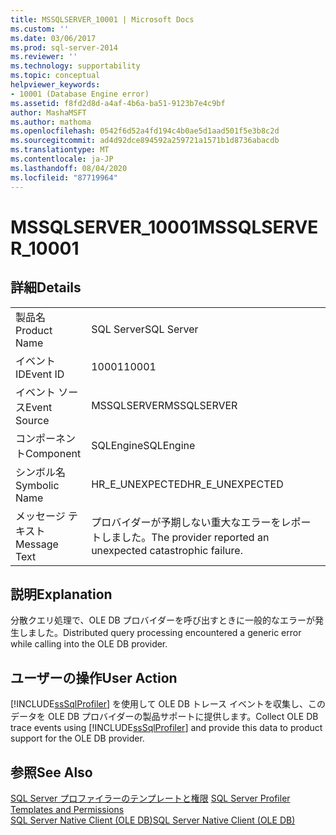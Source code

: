 ```yaml
---
title: MSSQLSERVER_10001 | Microsoft Docs
ms.custom: ''
ms.date: 03/06/2017
ms.prod: sql-server-2014
ms.reviewer: ''
ms.technology: supportability
ms.topic: conceptual
helpviewer_keywords:
- 10001 (Database Engine error)
ms.assetid: f8fd2d8d-a4af-4b6a-ba51-9123b7e4c9bf
author: MashaMSFT
ms.author: mathoma
ms.openlocfilehash: 0542f6d52a4fd194c4b0ae5d1aad501f5e3b8c2d
ms.sourcegitcommit: ad4d92dce894592a259721a1571b1d8736abacdb
ms.translationtype: MT
ms.contentlocale: ja-JP
ms.lasthandoff: 08/04/2020
ms.locfileid: "87719964"
---
```

# <a name="mssqlserver_10001"></a><span data-ttu-id="bc847-102">MSSQLSERVER_10001</span><span class="sxs-lookup"><span data-stu-id="bc847-102">MSSQLSERVER_10001</span></span>
    
## <a name="details"></a><span data-ttu-id="bc847-103">詳細</span><span class="sxs-lookup"><span data-stu-id="bc847-103">Details</span></span>  
  
|||  
|-|-|  
|<span data-ttu-id="bc847-104">製品名</span><span class="sxs-lookup"><span data-stu-id="bc847-104">Product Name</span></span>|<span data-ttu-id="bc847-105">SQL Server</span><span class="sxs-lookup"><span data-stu-id="bc847-105">SQL Server</span></span>|  
|<span data-ttu-id="bc847-106">イベント ID</span><span class="sxs-lookup"><span data-stu-id="bc847-106">Event ID</span></span>|<span data-ttu-id="bc847-107">10001</span><span class="sxs-lookup"><span data-stu-id="bc847-107">10001</span></span>|  
|<span data-ttu-id="bc847-108">イベント ソース</span><span class="sxs-lookup"><span data-stu-id="bc847-108">Event Source</span></span>|<span data-ttu-id="bc847-109">MSSQLSERVER</span><span class="sxs-lookup"><span data-stu-id="bc847-109">MSSQLSERVER</span></span>|  
|<span data-ttu-id="bc847-110">コンポーネント</span><span class="sxs-lookup"><span data-stu-id="bc847-110">Component</span></span>|<span data-ttu-id="bc847-111">SQLEngine</span><span class="sxs-lookup"><span data-stu-id="bc847-111">SQLEngine</span></span>|  
|<span data-ttu-id="bc847-112">シンボル名</span><span class="sxs-lookup"><span data-stu-id="bc847-112">Symbolic Name</span></span>|<span data-ttu-id="bc847-113">HR_E_UNEXPECTED</span><span class="sxs-lookup"><span data-stu-id="bc847-113">HR_E_UNEXPECTED</span></span>|  
|<span data-ttu-id="bc847-114">メッセージ テキスト</span><span class="sxs-lookup"><span data-stu-id="bc847-114">Message Text</span></span>|<span data-ttu-id="bc847-115">プロバイダーが予期しない重大なエラーをレポートしました。</span><span class="sxs-lookup"><span data-stu-id="bc847-115">The provider reported an unexpected catastrophic failure.</span></span>|  
  
## <a name="explanation"></a><span data-ttu-id="bc847-116">説明</span><span class="sxs-lookup"><span data-stu-id="bc847-116">Explanation</span></span>  
 <span data-ttu-id="bc847-117">分散クエリ処理で、OLE DB プロバイダーを呼び出すときに一般的なエラーが発生しました。</span><span class="sxs-lookup"><span data-stu-id="bc847-117">Distributed query processing encountered a generic error while calling into the OLE DB provider.</span></span>  
  
## <a name="user-action"></a><span data-ttu-id="bc847-118">ユーザーの操作</span><span class="sxs-lookup"><span data-stu-id="bc847-118">User Action</span></span>  
 <span data-ttu-id="bc847-119">[!INCLUDE[ssSqlProfiler](../../includes/sssqlprofiler-md.md)] を使用して OLE DB トレース イベントを収集し、このデータを OLE DB プロバイダーの製品サポートに提供します。</span><span class="sxs-lookup"><span data-stu-id="bc847-119">Collect OLE DB trace events using [!INCLUDE[ssSqlProfiler](../../includes/sssqlprofiler-md.md)] and  provide this data to product support for the OLE DB provider.</span></span>  
  
## <a name="see-also"></a><span data-ttu-id="bc847-120">参照</span><span class="sxs-lookup"><span data-stu-id="bc847-120">See Also</span></span>  
 <span data-ttu-id="bc847-121">[SQL Server プロファイラーのテンプレートと権限](../../tools/sql-server-profiler/sql-server-profiler-templates-and-permissions.md) </span><span class="sxs-lookup"><span data-stu-id="bc847-121">[SQL Server Profiler Templates and Permissions](../../tools/sql-server-profiler/sql-server-profiler-templates-and-permissions.md) </span></span>  
 [<span data-ttu-id="bc847-122">SQL Server Native Client &#40;OLE DB&#41;</span><span class="sxs-lookup"><span data-stu-id="bc847-122">SQL Server Native Client &#40;OLE DB&#41;</span></span>](../native-client/ole-db/sql-server-native-client-ole-db.md)  
  
  
